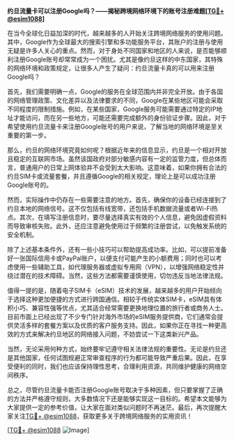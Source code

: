**约旦流量卡可以注册Google吗？——揭秘跨境网络环境下的账号注册难题[[TG💪+ @esim1088](https://t.me/s/esim1088)]**

在当今全球化日益加深的时代，越来越多的人开始关注跨境网络服务的使用问题。其中，Google作为全球最大的搜索引擎和多功能服务平台，其账户的注册与使用无疑是许多人关心的重点。然而，对于身处不同国家和地区的人来说，是否能够顺利注册Google账号却常常成为一个困扰。尤其是像约旦这样的中东国家，其特殊的网络环境和政策规定，让很多人产生了疑问：约旦流量卡真的可以用来注册Google吗？

首先，我们需要明确一点，Google的服务在全球范围内并非完全开放。由于各国的网络管理政策、文化差异以及法律要求的不同，Google在某些地区可能会采取不同程度的限制措施。例如，在某些国家，Google服务可能需要通过特定的IP地址才能访问，而在另一些地方，可能还需要完成额外的身份验证步骤。因此，对于希望使用约旦流量卡来注册Google账号的用户来说，了解当地的网络环境是至关重要的第一步。

那么，约旦的网络环境究竟如何呢？根据近年来的信息显示，约旦是一个相对开放且稳定的互联网市场。虽然该国政府对部分敏感内容有一定的监管力度，但总体而言，普通用户的日常上网体验并不会受到太大影响。这意味着，如果你拥有合法的约旦SIM卡或流量套餐，并且遵循Google的相关规定，理论上是可以成功注册Google账号的。

然而，实际操作中仍存在一些需要注意的地方。首先，确保你的设备已经连接到了约旦本地的网络信号。这不仅包括有线宽带，还包括手机数据流量或者Wi-Fi热点。其次，在填写注册信息时，要尽量选择真实有效的个人信息，避免因虚假资料而导致审核失败。此外，还应注意避免使用过于频繁的注册尝试，以免触发系统的安全机制。

除了上述基本条件外，还有一些小技巧可以帮助提高成功率。比如，可以提前准备好一张国际信用卡或PayPal账户，以便支付可能产生的小额费用；同时也可以考虑使用一些辅助工具，如代理服务器或虚拟专用网（VPN），以增强网络稳定性并绕过潜在的技术障碍。当然，这些方法都需要谨慎使用，切勿违反当地法律法规。

值得一提的是，随着电子SIM卡（eSIM）技术的发展，越来越多的用户开始倾向于选择这种更加便捷的方式进行跨国通信。相较于传统实体SIM卡，eSIM具有体积小巧、兼容性强等优点，尤其适合经常需要更换地理位置的旅行者或商务人士。目前市面上已经出现了不少专门针对海外市场的eSIM服务提供商，它们通常会提供灵活多样的套餐方案以及优质的客户服务支持。因此，如果你正在寻找一种更高效的方式来解决约旦地区的网络接入问题，不妨尝试一下这类新兴产品。

当然，无论采用何种方式，始终要牢记遵守相关法律法规的重要性。无论是约旦还是其他国家，任何试图规避正常审查程序的行为都可能导致严重后果。因此，在享受便利的同时，我们也应该保持理性思考，合理利用资源，共同维护健康的网络空间秩序。

总之，尽管约旦流量卡能否注册Google账号取决于多种因素，但只要掌握了正确的方法并严格遵守规则，大多数情况下还是能够实现这一目标的。希望本文能够为大家提供一定的参考价值，让大家在面对类似问题时不再迷茫。最后，再次提醒大家关注[TG💪+ @esim1088](https://t.me/s/esim1088)，获取更多关于跨境网络服务的实用资讯！

[[TG💪+ @esim1088](https://t.me/s/esim1088) ![Image](https://i.postimg.cc/4NQfJmqS/Snipaste-2025-05-13-00-14-12.png)]